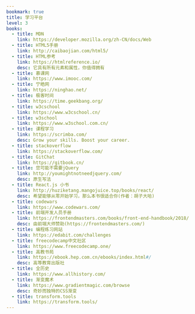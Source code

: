 ```yaml
---
bookmark: true
title: 学习平台
level: 3
books:
  - title: MDN
    link: https://developer.mozilla.org/zh-CN/docs/Web
  - title: HTML5手册
    link: http://caibaojian.com/html5/
  - title: HTML参考
    link: https://htmlreference.io/
    desc: 它具有所有元素和属性，你值得拥有
  - title: 慕课网
    link: https://www.imooc.com/
  - title: 宁皓网
    link: https://ninghao.net/
  - title: 极客时间
    link: https://time.geekbang.org/
  - title: w3cschool
    link: https://www.w3cschool.cn/
  - title: w3school
    link: https://www.w3school.com.cn/
  - title: 课程学习
    link: https://scrimba.com/
    desc: Grow your skills. Boost your career.
  - title: stackoverflow
    link: https://stackoverflow.com/
  - title: GitChat
    link: https://gitbook.cn/
  - title: 您可能不需要jQuery
    link: http://youmightnotneedjquery.com/
    desc: 原生写法
  - title: React.js 小书
    link: http://huziketang.mangojuice.top/books/react/
    desc: 希望能够从零开始学习，那么本书很适合你(作者：胡子大哈)
  - title: codewars
    link: https://www.codewars.com/
  - title: 前端开发人员手册
    link: https://frontendmasters.com/books/front-end-handbook/2018/
    desc: 由前端大师赞助(https://frontendmasters.com/)
  - title: 编程练习网站
    link: https://edabit.com/challenges
  - title: freecodecamp中文社区
    link: https://www.freecodecamp.one/
  - title: 高教书苑
    link: https://ebook.hep.com.cn/ebooks/index.html#/
    desc: 高等教育出版社
  - title: 全历史
    link: https://www.allhistory.com/
  - title: 渐变魔术
    link: https://www.gradientmagic.com/browse
    desc: 奇妙而独特的CSS渐变
  - title: transform.tools
    link: https://transform.tools/
---
```

